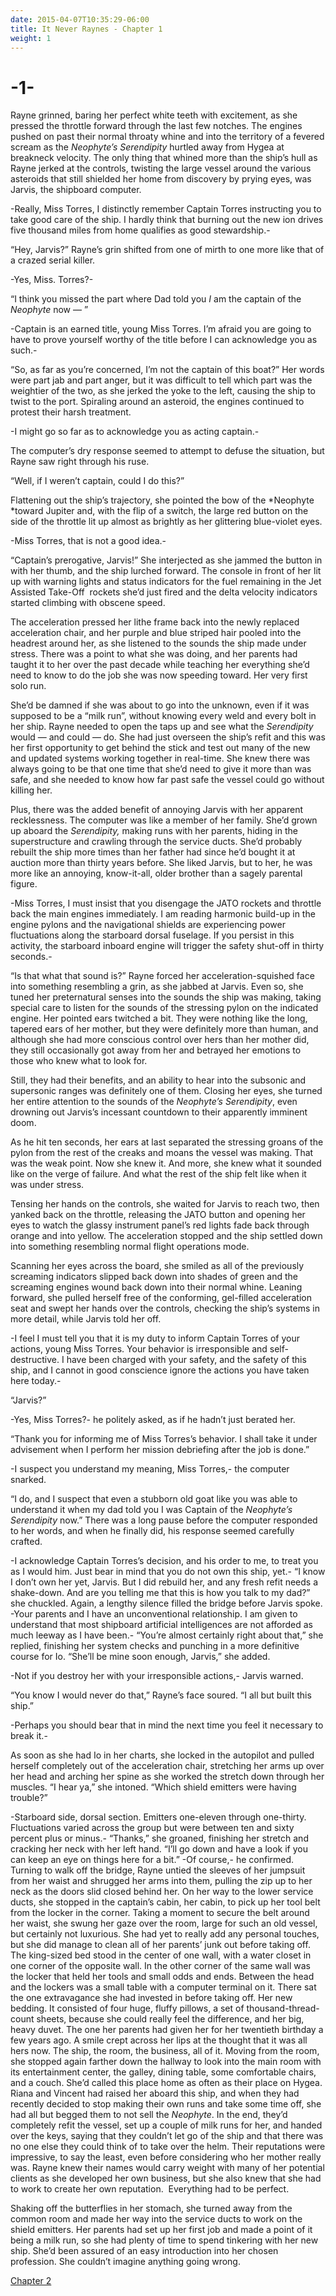 ```yaml
---
date: 2015-04-07T10:35:29-06:00
title: It Never Raynes - Chapter 1
weight: 1
---
```


# -1-

Rayne grinned, baring her perfect white teeth with excitement, as she pressed
the throttle forward through the last few notches. The engines pushed on past
their normal throaty whine and into the territory of a fevered scream as the
*Neophyte’s Serendipity* hurtled away from Hygea at breakneck velocity. The
only thing that whined more than the ship’s hull as Rayne jerked at the
controls, twisting the large vessel around the various asteroids that still
shielded her home from discovery by prying eyes, was Jarvis, the shipboard
computer.

-Really, Miss Torres, I distinctly remember Captain Torres instructing you to
take good care of the ship. I hardly think that burning out the new ion drives
five thousand miles from home qualifies as good stewardship.-

“Hey, Jarvis?” Rayne’s grin shifted from one of mirth to one more like that of a
crazed serial killer.

-Yes, Miss. Torres?-

“I think you missed the part where Dad told you *I* am the captain of the
*Neophyte* now — ”

-Captain is an earned title, young Miss Torres. I’m afraid you are going to have
to prove yourself worthy of the title before I can acknowledge you as such.-

“So, as far as you’re concerned, I’m not the captain of this boat?” Her words
were part jab and part anger, but it was difficult to tell which part was the
weightier of the two, as she jerked the yoke to the left, causing the ship to
twist to the port. Spiraling around an asteroid, the engines continued to
protest their harsh treatment.

-I might go so far as to acknowledge you as acting captain.-

The computer’s dry response seemed to attempt to defuse the situation, but Rayne
saw right through his ruse.

“Well, if I weren’t captain, could I do this?”

Flattening out the ship’s trajectory, she pointed the bow of the *Neophyte
*toward Jupiter and, with the flip of a switch, the large red button on the
side of the throttle lit up almost as brightly as her glittering blue-violet
eyes.

-Miss Torres, that is not a good idea.-

“Captain’s prerogative, Jarvis!” She interjected as she jammed the button in
with her thumb, and the ship lurched forward. The console in front of her lit up
with warning lights and status indicators for the fuel remaining in the Jet
Assisted Take-Off  rockets she’d just fired and the delta velocity indicators
started climbing with obscene speed.

The acceleration pressed her lithe frame back into the newly replaced
acceleration chair, and her purple and blue striped hair pooled into the
headrest around her, as she listened to the sounds the ship made under stress.
There was a point to what she was doing, and her parents had taught it to her
over the past decade while teaching her everything she’d need to know to do the
job she was now speeding toward. Her very first solo run.

She’d be damned if she was about to go into the unknown, even if it was supposed
to be a “milk run”, without knowing every weld and every bolt in her ship. Rayne
needed to open the taps up and see what the *Serendipity* would — and could
— do. She had just overseen the ship’s refit and this was her first opportunity
to get behind the stick and test out many of the new and updated systems working
together in real-time. She knew there was always going to be that one time that
she’d need to give it more than was safe, and she needed to know how far past
safe the vessel could go without killing her.

Plus, there was the added benefit of annoying Jarvis with her apparent
recklessness. The computer was like a member of her family. She’d grown up
aboard the *Serendipity,* making runs with her parents, hiding in the
superstructure and crawling through the service ducts. She’d probably rebuilt
the ship more times than her father had since he’d bought it at auction more
than thirty years before. She liked Jarvis, but to her, he was more like an
annoying, know-it-all, older brother than a sagely parental figure.

-Miss Torres, I must insist that you disengage the JATO rockets and throttle
back the main engines immediately. I am reading harmonic build-up in the engine
pylons and the navigational shields are experiencing power fluctuations along
the starboard dorsal fuselage. If you persist in this activity, the starboard
inboard engine will trigger the safety shut-off in thirty seconds.-

“Is that what that sound is?” Rayne forced her acceleration-squished face into
something resembling a grin, as she jabbed at Jarvis. Even so, she tuned her
preternatural senses into the sounds the ship was making, taking special care to
listen for the sounds of the stressing pylon on the indicated engine. Her
pointed ears twitched a bit. They were nothing like the long, tapered ears of
her mother, but they were definitely more than human, and although she had more
conscious control over hers than her mother did, they still occasionally got
away from her and betrayed her emotions to those who knew what to look for.

Still, they had their benefits, and an ability to hear into the subsonic and
supersonic ranges was definitely one of them. Closing her eyes, she turned her
entire attention to the sounds of the *Neophyte’s Serendipity*, even
drowning out Jarvis’s incessant countdown to their apparently imminent doom.

As he hit ten seconds, her ears at last separated the stressing groans of the
pylon from the rest of the creaks and moans the vessel was making. That was the
weak point. Now she knew it. And more, she knew what it sounded like on the
verge of failure. And what the rest of the ship felt like when it was under
stress.

Tensing her hands on the controls, she waited for Jarvis to reach two, then
yanked back on the throttle, releasing the JATO button and opening her eyes to
watch the glassy instrument panel’s red lights fade back through orange and into
yellow. The acceleration stopped and the ship settled down into something
resembling normal flight operations mode.

Scanning her eyes across the board, she smiled as all of the previously
screaming indicators slipped back down into shades of green and the screaming
engines wound back down into their normal whine. Leaning forward, she pulled
herself free of the conforming, gel-filled acceleration seat and swept her hands
over the controls, checking the ship’s systems in more detail, while Jarvis told
her off.

-I feel I must tell you that it is my duty to inform Captain Torres of your
actions, young Miss Torres. Your behavior is irresponsible and self-destructive.
I have been charged with your safety, and the safety of this ship, and I cannot
in good conscience ignore the actions you have taken here today.-

“Jarvis?”

-Yes, Miss Torres?- he politely asked, as if he hadn’t just berated her.

“Thank you for informing me of Miss Torres’s behavior. I shall take it under
advisement when I perform her mission debriefing after the job is done.”

-I suspect you understand my meaning, Miss Torres,- the computer snarked.

“I do, and I suspect that even a stubborn old goat like you was able to
understand it when my dad told you I was Captain of the *Neophyte’s
Serendipity* now.”
 There was a long pause before the computer responded
to her words, and when he finally did, his response seemed carefully crafted.

-I acknowledge Captain Torres’s decision, and his order to me, to treat you as I
would him. Just bear in mind that you do not own this ship, yet.-
“I know I
don’t own her yet, Jarvis. But I did rebuild her, and any fresh refit needs a
shake-down. And are you telling me that this is how you talk to my dad?” she
chuckled.
 Again, a lengthy silence filled the bridge before Jarvis spoke.
-Your parents and I have an unconventional relationship. I am given to
understand that most shipboard artificial intelligences are not afforded as much
leeway as I have been.-
“You’re almost certainly right about that,” she
replied, finishing her system checks and punching in a more definitive course
for Io. “She’ll be mine soon enough, Jarvis,” she added.

-Not if you destroy her with your irresponsible actions,- Jarvis warned.

“You know I would never do that,” Rayne’s face soured. “I all but built this
ship.”

-Perhaps you should bear that in mind the next time you feel it necessary to
break it.-

As soon as she had Io in her charts, she locked in the autopilot and pulled
herself completely out of the acceleration chair, stretching her arms up over
her head and arching her spine as she worked the stretch down through her
muscles. “I hear ya,” she intoned. “Which shield emitters were having trouble?”

 -Starboard side, dorsal section. Emitters one-eleven through one-thirty.
Fluctuations varied across the group but were between ten and sixty percent plus
or minus.-
“Thanks,” she groaned, finishing her stretch and cracking her
neck with her left hand. “I’ll go down and have a look if you can keep an eye on
things here for a bit.”
 -Of course,- he confirmed.
 Turning to walk
off the bridge, Rayne untied the sleeves of her jumpsuit from her waist and
shrugged her arms into them, pulling the zip up to her neck as the doors slid
closed behind her. On her way to the lower service ducts, she stopped in the
captain’s cabin, her cabin, to pick up her tool belt from the locker in the
corner. Taking a moment to secure the belt around her waist, she swung her gaze
over the room, large for such an old vessel, but certainly not luxurious. She
had yet to really add any personal touches, but she did manage to clean all of
her parents’ junk out before taking off.
 The king-sized bed stood in the
center of one wall, with a water closet in one corner of the opposite wall. In
the other corner of the same wall was the locker that held her tools and small
odds and ends. Between the head and the lockers was a small table with a
computer terminal on it. There sat the one extravagance she had invested in
before taking off. Her new bedding. It consisted of four huge, fluffy pillows, a
set of thousand-thread-count sheets, because she could really feel the
difference, and her big, heavy duvet. The one her parents had given her for her
twentieth birthday a few years ago.
 A smile crept across her lips at the
thought that it was all hers now. The ship, the room, the business, all of it.
Moving from the room, she stopped again farther down the hallway to look into
the main room with its entertainment center, the galley, dining table, some
comfortable chairs, and a couch. She’d called this place home as often as their
place on Hygea. Riana and Vincent had raised her aboard this ship, and when they
had recently decided to stop making their own runs and take some time off, she
had all but begged them to not sell the *Neophyte*.
 In the end,
they’d completely refit the vessel, set up a couple of milk runs for her, and
handed over the keys, saying that they couldn’t let go of the ship and that
there was no one else they could think of to take over the helm. Their
reputations were impressive, to say the least, even before considering who her
mother really was. Rayne knew their names would carry weight with many of her
potential clients as she developed her own business, but she also knew that she
had to work to create her own reputation.  Everything had to be perfect.

Shaking off the butterflies in her stomach, she turned away from the common room
and made her way into the service ducts to work on the shield emitters. Her
parents had set up her first job and made a point of it being a milk run, so she
had plenty of time to spend tinkering with her new ship. She’d been assured of
an easy introduction into her chosen profession. She couldn’t imagine anything
going wrong.

[Chapter 2](../it-never-raynes-chapter-2)
